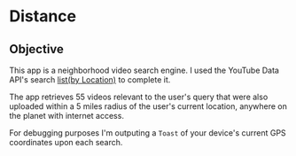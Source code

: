 # Distance


## Objective

This app is a neighborhood video search engine. I used the YouTube Data API's search [list(by Location)](https://developers.google.com/youtube/v3/docs/search/list) to complete it.

The app retrieves 55 videos relevant to the user's query that were also uploaded within a 5 miles radius of the user's current location, 
anywhere on the planet with internet access.

For debugging purposes I'm outputing a ``Toast`` of your device's current GPS coordinates upon each search.

